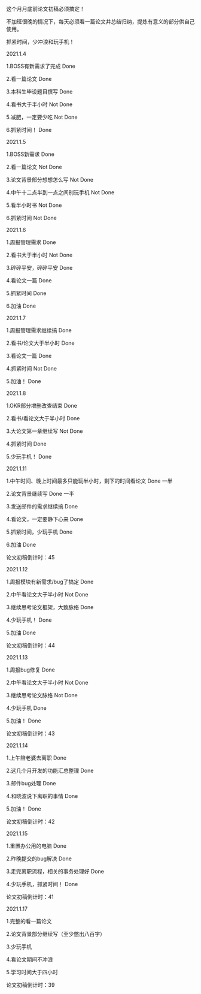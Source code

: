 这个月月底前论文初稿必须搞定！

不加班很晚的情况下，每天必须看一篇论文并总结归纳，提炼有意义的部分供自己使用。

抓紧时间，少冲浪和玩手机！

2021.1.4

1.BOSS有新需求了完成	Done

2.看一篇论文	Done

3.本科生毕设题目撰写	Done

4.看书大于半小时	Not Done

5.减肥，一定要少吃	Not Done

6.抓紧时间！	Done

2021.1.5

1.BOSS新需求	Done

2.看一篇论文	Not Done

3.论文背景部分想想怎么写	Not Done

4.中午十二点半到一点之间别玩手机	Not Done

5.看半小时书	Not Done

6.抓紧时间	Not Done

2021.1.6

1.周报管理需求	Done

2.看书大于半小时	Not Done

3.碎碎平安，碎碎平安	Done

4.看论文一篇	Done

5.抓紧时间	Done

6.加油	Done

2021.1.7

1.周报管理需求继续搞	Done

2.看书/论文大于半小时	Done

3.看论文一篇	Done

4.抓紧时间	Not Done

5.加油！	Done

2021.1.8

1.OKR部分增删改查结束	Done

2.看书/看论文大于半小时	Done

3.大论文第一章继续写	Not Done

4.抓紧时间	Done

5.少玩手机！	Done

2021.1.11

1.中午时间、晚上时间最多只能玩半小时，剩下的时间看论文	Done 一半

2.论文背景继续写	Done 一半

3.发送邮件的需求继续搞	Done

4.看论文，一定要静下心来	Done

5.抓紧时间，少玩手机	Done

6.加油	Done

论文初稿倒计时：45

2021.1.12

1.周报模块有新需求/bug了搞定	Done

2.中午看论文大于半小时	Not Done

3.继续思考论文框架，大致脉络	Done

4.少玩手机！	Done

5.加油	Done

论文初稿倒计时：44

2021.1.13

1.周报bug修复	Done

2.中午看论文大于半小时	Not Done

3.继续思考论文脉络	Not Done

4.少玩手机	Done

5.加油！	Done

论文初稿倒计时：43

2021.1.14

1.上午陪老婆去离职	Done

2.这几个月开发的功能汇总整理	Done

3.邮件bug处理	Done

4.和晓波说下离职的事情	Done

5.加油！	Done

论文初稿倒计时：42

2021.1.15

1.重置办公用的电脑	Done

2.昨晚提交的bug解决	Done

3.走完离职流程，相关的事务处理好	Done

4.少玩手机，抓紧时间！	Done

论文初稿倒计时：41

2021.1.17

1.完整的看一篇论文

2.论文背景部分继续写（至少憋出八百字）

3.少玩手机

4.看论文期间不冲浪

5.学习时间大于四小时

论文初稿倒计时：39